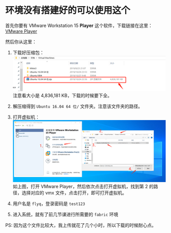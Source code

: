 # 环境没有搭建好的可以使用这个
首先你要有 VMware Workstation 15 **Player** 这个软件，下载链接在这里：[VMware Player](./README.md#%e4%b8%8b%e8%bd%bd-vmware-player-%e4%bb%a5%e5%8f%8a-ubuntu-1604)

然后你从这里：

1. 下载好压缩包：
![zip](image/0025.png)
注意看大小是 4,836,181 KB，下载的时候要下全。

2. 解压缩得到 `Ubuntu 16.04 64 位/` 文件夹。注意该文件夹的路径。

3. 打开虚拟机：
   ![step](image/fabric25.png)
   如上图，打开 VMware Player，然后依次点击打开虚拟机，找到第 2 的路径，选择对应的 vmx 文件，点击打开，即可打开虚拟机。

4. 用户名是 `flyq`，登录密码是 `test123`
5. 进入系统，就有了前几节课进行所需要的 `fabric` 环境

PS: 因为这个文件比较大，我上传就花了几个小时，所以下载的时候耐心点。